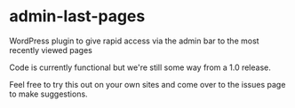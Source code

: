 admin-last-pages
================

WordPress plugin to give rapid access via the admin bar to the most recently viewed pages

Code is currently functional but we're still some way from a 1.0 release.

Feel free to try this out on your own sites and come over to the issues page to make suggestions.
